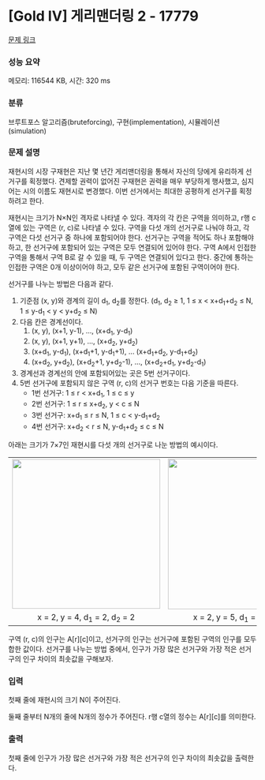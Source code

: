 # [Gold IV] 게리맨더링 2 - 17779 

[문제 링크](https://www.acmicpc.net/problem/17779) 

### 성능 요약

메모리: 116544 KB, 시간: 320 ms

### 분류

브루트포스 알고리즘(bruteforcing), 구현(implementation), 시뮬레이션(simulation)

### 문제 설명

<p>재현시의 시장 구재현은 지난 몇 년간 게리맨더링을 통해서 자신의 당에게 유리하게 선거구를 획정했다. 견제할 권력이 없어진 구재현은 권력을 매우 부당하게 행사했고, 심지어는 시의 이름도 재현시로 변경했다. 이번 선거에서는 최대한 공평하게 선거구를 획정하려고 한다.</p>

<p>재현시는 크기가 N×N인 격자로 나타낼 수 있다. 격자의 각 칸은 구역을 의미하고, r행 c열에 있는 구역은 (r, c)로 나타낼 수 있다. 구역을 다섯 개의 선거구로 나눠야 하고, 각 구역은 다섯 선거구 중 하나에 포함되어야 한다. 선거구는 구역을 적어도 하나 포함해야 하고, 한 선거구에 포함되어 있는 구역은 모두 연결되어 있어야 한다. 구역 A에서 인접한 구역을 통해서 구역 B로 갈 수 있을 때, 두 구역은 연결되어 있다고 한다. 중간에 통하는 인접한 구역은 0개 이상이어야 하고, 모두 같은 선거구에 포함된 구역이어야 한다.</p>

<p>선거구를 나누는 방법은 다음과 같다.</p>

<ol>
	<li>기준점 (x, y)와 경계의 길이 d<sub>1</sub>, d<sub>2</sub>를 정한다. (d<sub>1</sub>, d<sub>2</sub> ≥ 1, 1 ≤ x < x+d<sub>1</sub>+d<sub>2</sub> ≤ N, 1 ≤ y-d<sub>1</sub> < y < y+d<sub>2</sub> ≤ N)</li>
	<li>다음 칸은 경계선이다.
	<ol>
		<li>(x, y), (x+1, y-1), ..., (x+d<sub>1</sub>, y-d<sub>1</sub>)</li>
		<li>(x, y), (x+1, y+1), ..., (x+d<sub>2</sub>, y+d<sub>2</sub>)</li>
		<li>(x+d<sub>1</sub>, y-d<sub>1</sub>), (x+d<sub>1</sub>+1, y-d<sub>1</sub>+1), ... (x+d<sub>1</sub>+d<sub>2</sub>, y-d<sub>1</sub>+d<sub>2</sub>)</li>
		<li>(x+d<sub>2</sub>, y+d<sub>2</sub>), (x+d<sub>2</sub>+1, y+d<sub>2</sub>-1), ..., (x+d<sub>2</sub>+d<sub>1</sub>, y+d<sub>2</sub>-d<sub>1</sub>)</li>
	</ol>
	</li>
	<li>경계선과 경계선의 안에 포함되어있는 곳은 5번 선거구이다.</li>
	<li>5번 선거구에 포함되지 않은 구역 (r, c)의 선거구 번호는 다음 기준을 따른다.
	<ul>
		<li>1번 선거구: 1 ≤ r < x+d<sub>1</sub>, 1 ≤ c ≤ y</li>
		<li>2번 선거구: 1 ≤ r ≤ x+d<sub>2</sub>, y < c ≤ N</li>
		<li>3번 선거구: x+d<sub>1</sub> ≤ r ≤ N, 1 ≤ c < y-d<sub>1</sub>+d<sub>2</sub></li>
		<li>4번 선거구: x+d<sub>2</sub> < r ≤ N, y-d<sub>1</sub>+d<sub>2</sub> ≤ c ≤ N</li>
	</ul>
	</li>
</ol>

<p>아래는 크기가 7×7인 재현시를 다섯 개의 선거구로 나눈 방법의 예시이다.</p>

<table class="table table-bordered" style="width: 100%;">
	<tbody>
		<tr>
			<td style="width: 33%; text-align: center;"><img alt="" src="https://upload.acmicpc.net/c144c31e-db45-4094-9c1d-0656a690aef0/-/preview/" style="width: 300px; height: 303px;"></td>
			<td style="width: 33%; text-align: center;"><img alt="" src="https://upload.acmicpc.net/813c38e0-3197-4589-bc96-17d96eb9ed14/-/preview/" style="width: 300px; height: 305px;"></td>
			<td style="width: 34%; text-align: center;"><img alt="" src="https://upload.acmicpc.net/892417dd-b824-4d4e-8bce-2faf341a9f66/-/preview/" style="width: 300px; height: 302px;"></td>
		</tr>
		<tr>
			<td style="width: 33%; text-align: center;">x = 2, y = 4, d<sub>1</sub> = 2, d<sub>2</sub> = 2</td>
			<td style="width: 33%; text-align: center;">x = 2, y = 5, d<sub>1</sub> = 3, d<sub>2</sub> = 2</td>
			<td style="width: 34%; text-align: center;">x = 4, y = 3, d<sub>1</sub> = 1, d<sub>2</sub> = 1</td>
		</tr>
	</tbody>
</table>

<p>구역 (r, c)의 인구는 A[r][c]이고, 선거구의 인구는 선거구에 포함된 구역의 인구를 모두 합한 값이다. 선거구를 나누는 방법 중에서, 인구가 가장 많은 선거구와 가장 적은 선거구의 인구 차이의 최솟값을 구해보자.</p>

### 입력 

 <p>첫째 줄에 재현시의 크기 N이 주어진다.</p>

<p>둘째 줄부터 N개의 줄에 N개의 정수가 주어진다. r행 c열의 정수는 A[r][c]를 의미한다.</p>

### 출력 

 <p>첫째 줄에 인구가 가장 많은 선거구와 가장 적은 선거구의 인구 차이의 최솟값을 출력한다.</p>

